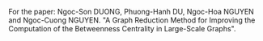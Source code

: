 For the paper: Ngoc-Son DUONG, Phuong-Hanh DU, Ngoc-Hoa NGUYEN and Ngoc-Cuong NGUYEN. "A Graph Reduction Method for Improving the Computation of the Betweenness Centrality in Large-Scale Graphs".
